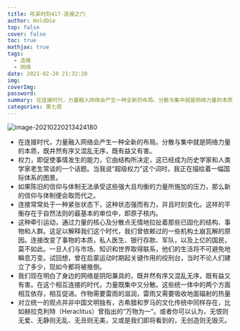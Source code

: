 ```yaml
---
title: 吼呆时刻417-连接之门
author: HoldDie
top: false
cover: false
toc: true
mathjax: true
tags:
  - 连接
  - 网络
date: 2021-02-20 21:32:20
img:
coverImg:
password:
summary: 在连接时代，力量融入网络会产生一种全新的布局。分散与集中就是网络力量的本质，既井然有序又混乱无序，既有益又有害。
categories: 第七感
---
```


![image-20210220213424180](https://cdn.jsdelivr.net/gh/HoldDie/img1/20210220213424.png)

- 在连接时代，力量融入网络会产生一种全新的布局。分散与集中就是网络力量的本质，既井然有序又混乱无序，既有益又有害。
- 权力，即促使事情发生的能力，它由结构所决定，这已经成为历史学家和人类学家老生常谈的一个话题。当我说“超级权力”这个词时，我正在描绘着一幅国际体系的图景。
- 如果陈旧的信仰与体制无法承受这些强大且均衡的力量所施加的压力，那么新的信仰与体制便会取而代之。
- 连接常常处于一种紧张状态下，这种状态强而有力，并且时刻变化。这样的平衡存在于自然法则的最基本的单位中，即原子核内。
- 这种牵引运动，通过力量的核心及分散点无情地拉扯着那些已固化的结构、事物和人群。这足以解释我们这个时代，我们曾依赖过的一些机构土崩瓦解的原因。连接改变了事物的本质，私人医生、银行存款、军队，以及上亿的国民，莫不如此。一旦人们与市场、知识和世界取得联系，他们的生活将不可避免地瞬息万变。试回想，曾在启蒙运动时期起关键作用的绞刑台，当时不论人们建立了多少，现如今都将被推倒。
- 我们现在明白了身边的网络是阴阳兼具的，既井然有序又混乱无序，既有益又有害。在这个相互连接的时代，力量既集中又分散。这些统一体中的两个方面相互依存，相互促进。作物需要雷雨的滋润，雷雨又需要吸收地面辐射的热量
- 对立统一的观点并非中国文明独有，古希腊和罗马的文化传统中同样存在，比如赫拉克利特（Heraclitus）曾指出的“万物为一”。或者你可以认为，无恨则无爱、无静则无乱、无丑则无美，又或是我们即将看到的，无创造则无毁灭。